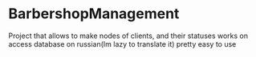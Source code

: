 # BarbershopManagement
Project that allows to make nodes of clients, and their statuses 
works on access database 
on russian(Im lazy to translate it)
pretty easy to use
